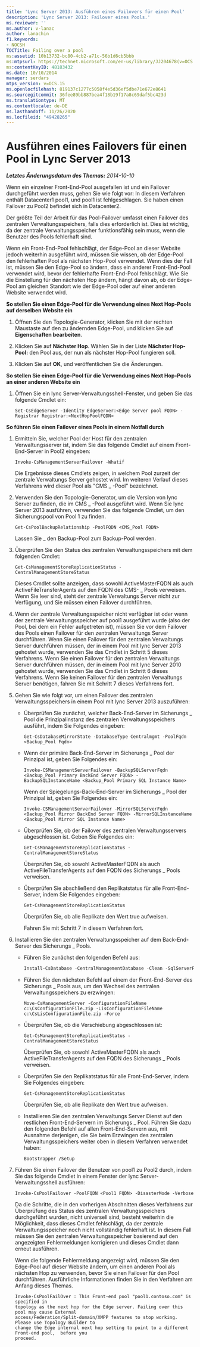 ```yaml
---
title: 'Lync Server 2013: Ausführen eines Failovers für einen Pool'
description: 'Lync Server 2013: Failover eines Pools.'
ms.reviewer: ''
ms.author: v-lanac
author: lanachin
f1.keywords:
- NOCSH
TOCTitle: Failing over a pool
ms:assetid: 10b13732-bc80-4cb2-a71c-56b1d6cb5bbb
ms:mtpsurl: https://technet.microsoft.com/en-us/library/JJ204678(v=OCS.15)
ms:contentKeyID: 48183432
ms.date: 10/10/2014
manager: serdars
mtps_version: v=OCS.15
ms.openlocfilehash: 819137c1277c5058f4e5d36ef5dbe71e672e8641
ms.sourcegitcommit: 36fee89bb887bea4f18b19f17a8c69daf5bc423d
ms.translationtype: MT
ms.contentlocale: de-DE
ms.lasthandoff: 11/26/2020
ms.locfileid: "49428265"
---
```

# <a name="failing-over-a-pool-in-lync-server-2013"></a>Ausführen eines Failovers für einen Pool in Lync Server 2013

<div data-xmlns="http://www.w3.org/1999/xhtml">

<div class="topic" data-xmlns="http://www.w3.org/1999/xhtml" data-msxsl="urn:schemas-microsoft-com:xslt" data-cs="https://msdn.microsoft.com/">

<div data-asp="https://msdn2.microsoft.com/asp">



</div>

<div id="mainSection">

<div id="mainBody">

<span> </span>

_**Letztes Änderungsdatum des Themas:** 2014-10-10_

Wenn ein einzelner Front-End-Pool ausgefallen ist und ein Failover durchgeführt werden muss, gehen Sie wie folgt vor: In diesem Verfahren enthält Datacenter1 pool1, und pool1 ist fehlgeschlagen. Sie haben einen Failover zu Pool2 befindet sich in Datacenter2.

Der größte Teil der Arbeit für das Pool-Failover umfasst einen Failover des zentralen Verwaltungsspeichers, falls dies erforderlich ist. Dies ist wichtig, da der zentrale Verwaltungsspeicher funktionsfähig sein muss, wenn die Benutzer des Pools fehlerhaft sind.

Wenn ein Front-End-Pool fehlschlägt, der Edge-Pool an dieser Website jedoch weiterhin ausgeführt wird, müssen Sie wissen, ob der Edge-Pool den fehlerhaften Pool als nächsten Hop-Pool verwendet. Wenn dies der Fall ist, müssen Sie den Edge-Pool so ändern, dass ein anderer Front-End-Pool verwendet wird, bevor der fehlerhafte Front-End-Pool fehlschlägt. Wie Sie die Einstellung für den nächsten Hop ändern, hängt davon ab, ob der Edge-Pool am gleichen Standort wie der Edge-Pool oder auf einer anderen Website verwendet wird.

**So stellen Sie einen Edge-Pool für die Verwendung eines Next Hop-Pools auf derselben Website ein**

1.  Öffnen Sie den Topologie-Generator, klicken Sie mit der rechten Maustaste auf den zu ändernden Edge-Pool, und klicken Sie auf **Eigenschaften bearbeiten**.

2.  Klicken Sie auf **Nächster Hop**. Wählen Sie in der Liste **Nächster Hop-Pool:** den Pool aus, der nun als nächster Hop-Pool fungieren soll.

3.  Klicken Sie auf **OK**, und veröffentlichen Sie die Änderungen.

**So stellen Sie einen Edge-Pool für die Verwendung eines Next Hop-Pools an einer anderen Website ein**

1.  Öffnen Sie ein lync Server-Verwaltungsshell-Fenster, und geben Sie das folgende Cmdlet ein:
    
        Set-CsEdgeServer -Identity EdgeServer:<Edge Server pool FQDN> -Registrar Registrar:<NextHopPoolFQDN>

**So führen Sie einen Failover eines Pools in einem Notfall durch**

1.  Ermitteln Sie, welcher Pool der Host für den zentralen Verwaltungsserver ist, indem Sie das folgende Cmdlet auf einem Front-End-Server in Pool2 eingeben:
    
        Invoke-CsManagementServerFailover -Whatif
    
    Die Ergebnisse dieses Cmdlets zeigen, in welchem Pool zurzeit der zentrale Verwaltungs Server gehostet wird. Im weiteren Verlauf dieses Verfahrens wird dieser Pool als "CMS \_ -Pool" bezeichnet.

2.  Verwenden Sie den Topologie-Generator, um die Version von lync Server zu finden, die im CMS \_ -Pool ausgeführt wird. Wenn Sie lync Server 2013 ausführen, verwenden Sie das folgende Cmdlet, um den Sicherungspool von Pool 1 zu finden.
    
        Get-CsPoolBackupRelationship -PoolFQDN <CMS_Pool FQDN>
    
    Lassen Sie \_ den Backup-Pool zum Backup-Pool werden.

3.  Überprüfen Sie den Status des zentralen Verwaltungsspeichers mit dem folgenden Cmdlet:
    
        Get-CsManagementStoreReplicationStatus -CentralManagementStoreStatus 
    
    Dieses Cmdlet sollte anzeigen, dass sowohl ActiveMasterFQDN als auch ActiveFileTransferAgents auf den FQDN des CMS- \_ Pools verweisen. Wenn Sie leer sind, steht der zentrale Verwaltungs Server nicht zur Verfügung, und Sie müssen einen Failover durchführen.

4.  Wenn der zentrale Verwaltungsspeicher nicht verfügbar ist oder wenn der zentrale Verwaltungsspeicher auf pool1 ausgeführt wurde (also der Pool, bei dem ein Fehler aufgetreten ist), müssen Sie vor dem Failover des Pools einen Failover für den zentralen Verwaltungs Server durchführen. Wenn Sie einen Failover für den zentralen Verwaltungs Server durchführen müssen, der in einem Pool mit lync Server 2013 gehostet wurde, verwenden Sie das Cmdlet in Schritt 5 dieses Verfahrens. Wenn Sie einen Failover für den zentralen Verwaltungs Server durchführen müssen, der in einem Pool mit lync Server 2010 gehostet wurde, verwenden Sie das Cmdlet in Schritt 6 dieses Verfahrens. Wenn Sie keinen Failover für den zentralen Verwaltungs Server benötigen, fahren Sie mit Schritt 7 dieses Verfahrens fort.

5.  Gehen Sie wie folgt vor, um einen Failover des zentralen Verwaltungsspeichers in einem Pool mit lync Server 2013 auszuführen:
    
      - Überprüfen Sie zunächst, welcher Back-End-Server im Sicherungs \_ Pool die Prinzipalinstanz des zentralen Verwaltungsspeichers ausführt, indem Sie Folgendes eingeben:
        
            Get-CsDatabaseMirrorState -DatabaseType Centralmgmt -PoolFqdn <Backup_Pool Fqdn>
    
      - Wenn der primäre Back-End-Server im Sicherungs \_ Pool der Prinzipal ist, geben Sie Folgendes ein:
        
            Invoke-CSManagementServerFailover -BackupSQLServerFqdn <Backup_Pool Primary BackEnd Server FQDN> -BackupSQLInstanceName <Backup_Pool Primary SQL Instance Name>
        
        Wenn der Spiegelungs-Back-End-Server im Sicherungs \_ Pool der Prinzipal ist, geben Sie Folgendes ein:
        
            Invoke-CSManagementServerFailover -MirrorSQLServerFqdn <Backup_Pool Mirror BackEnd Server FQDN> -MirrorSQLInstanceName <Backup_Pool Mirror SQL Instance Name>
    
      - Überprüfen Sie, ob der Failover des zentralen Verwaltungsservers abgeschlossen ist. Geben Sie Folgendes ein:
        
            Get-CsManagementStoreReplicationStatus -CentralManagementStoreStatus 
        
        Überprüfen Sie, ob sowohl ActiveMasterFQDN als auch ActiveFileTransferAgents auf den FQDN des Sicherungs \_ Pools verweisen.
    
      - Überprüfen Sie abschließend den Replikatstatus für alle Front-End-Server, indem Sie Folgendes eingeben:
        
            Get-CsManagementStoreReplicationStatus 
        
        Überprüfen Sie, ob alle Replikate den Wert true aufweisen.
        
        Fahren Sie mit Schritt 7 in diesem Verfahren fort.

6.  Installieren Sie den zentralen Verwaltungsspeicher auf dem Back-End-Server des Sicherungs \_ Pools.
    
      - Führen Sie zunächst den folgenden Befehl aus:
        
        ```PowerShell 
        Install-CsDatabase -CentralManagementDatabase -Clean -SqlServerFqdn <Backup_Pool Back End Server FQDN> -SqlInstanceName rtc  
        ```
    
      - Führen Sie den nächsten Befehl auf einem der Front-End-Server des Sicherungs \_ Pools aus, um den Wechsel des zentralen Verwaltungsspeichers zu erzwingen:
        
            Move-CsManagementServer -ConfigurationFileName c:\CsConfigurationFile.zip -LisConfigurationFileName c:\CsLisConfigurationFile.zip -Force 
    
      - Überprüfen Sie, ob die Verschiebung abgeschlossen ist:
        
            Get-CsManagementStoreReplicationStatus -CentralManagementStoreStatus 
        
        Überprüfen Sie, ob sowohl ActiveMasterFQDN als auch ActiveFileTransferAgents auf den FQDN des Sicherungs \_ Pools verweisen.
    
      - Überprüfen Sie den Replikatstatus für alle Front-End-Server, indem Sie Folgendes eingeben:
        
            Get-CsManagementStoreReplicationStatus 
        
        Überprüfen Sie, ob alle Replikate den Wert true aufweisen.
    
      - Installieren Sie den zentralen Verwaltungs Server Dienst auf den restlichen Front-End-Servern im Sicherungs \_ Pool. Führen Sie dazu den folgenden Befehl auf allen Front-End-Servern aus, mit Ausnahme derjenigen, die Sie beim Erzwingen des zentralen Verwaltungsspeichers weiter oben in diesem Verfahren verwendet haben:
        
            Bootstrapper /Setup 

7.  Führen Sie einen Failover der Benutzer von pool1 zu Pool2 durch, indem Sie das folgende Cmdlet in einem Fenster der lync Server-Verwaltungsshell ausführen:
    
        Invoke-CsPoolFailover -PoolFQDN <Pool1 FQDN> -DisasterMode -Verbose
    
    Da die Schritte, die in den vorherigen Abschnitten dieses Verfahrens zur Überprüfung des Status des zentralen Verwaltungsspeichers durchgeführt wurden, nicht universell sind, besteht weiterhin die Möglichkeit, dass dieses Cmdlet fehlschlägt, da der zentrale Verwaltungsspeicher noch nicht vollständig fehlerhaft ist. In diesem Fall müssen Sie den zentralen Verwaltungsspeicher basierend auf den angezeigten Fehlermeldungen korrigieren und dieses Cmdlet dann erneut ausführen.
    
    Wenn die folgende Fehlermeldung angezeigt wird, müssen Sie den Edge-Pool auf dieser Website ändern, um einen anderen Pool als nächsten Hop zu verwenden, bevor Sie einen Failover für den Pool durchführen. Ausführliche Informationen finden Sie in den Verfahren am Anfang dieses Themas.
    
        Invoke-CsPoolFailOver : This Front-end pool "pool1.contoso.com" is specified in
        topology as the next hop for the Edge server. Failing over this pool may cause External
        access/Federation/Split-domain/XMPP features to stop working. Please use Topology Builder to
        change the Edge internal next hop setting to point to a different Front-end pool,  before you
        proceed.

</div>

<span> </span>

</div>

</div>

</div>

